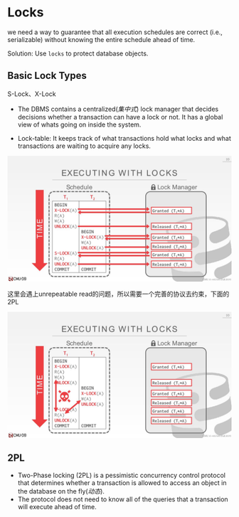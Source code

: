 # Locks

we need a way to guarantee that all execution  schedules are correct (i.e., serializable) without  knowing the entire schedule ahead of time.

Solution: Use `locks` to protect database objects.

## Basic Lock Types

S-Lock、X-Lock

- The DBMS contains a centralized(*集中式*) lock manager that decides decisions whether a transaction can have a lock or not. It has a global view of whats going on inside the system.

- Lock-table: It keeps track of what transactions hold what locks and  what transactions are waiting to acquire any locks.

![17-twophaselocking_17](CMU445-17-Two-Phase-Locking-Concurrency-Control/17-twophaselocking_17.JPG)

这里会遇上unrepeatable read的问题，所以需要一个完善的协议去约束，下面的2PL

![17-twophaselocking_18](CMU445-17-Two-Phase-Locking-Concurrency-Control/17-twophaselocking_18.JPG)

## 2PL

- Two-Phase locking (2PL) is a pessimistic concurrency control protocol that determines whether a transaction is allowed to access an object in the database on the fly(*动态*). 
- The protocol does not need to know all of the queries that a transaction will execute ahead of time.